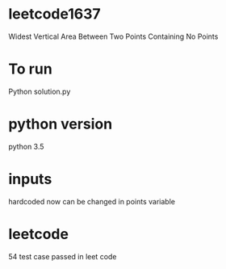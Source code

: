 # leetcode1637
Widest Vertical Area Between Two Points Containing No Points
# To run
Python solution.py
# python version
python 3.5
# inputs
hardcoded now can be changed in points variable
# leetcode
54 test case passed in leet code
